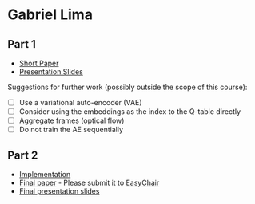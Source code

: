 # Gabriel Lima

## Part 1

- [Short Paper](glima-proposal.pdf)
- [Presentation Slides](glima-proposal-slides.pdf)

Suggestions for further work (possibly outside the scope of this course):

- [ ] Use a variational auto-encoder (VAE)
- [ ] Consider using the embeddings as the index to the Q-table directly
- [ ] Aggregate frames (optical flow)
- [ ] Do not train the AE sequentially

## Part 2

- [Implementation](https://github.com/GabrielRubin/Automatic-Action-State-Similarities)
- [Final paper](glima-paper.pdf) - Please submit it to [EasyChair](https://easychair.org/conferences/?conf=ap2018)
- [Final presentation slides](glima-final-presentation-slides.pdf)
